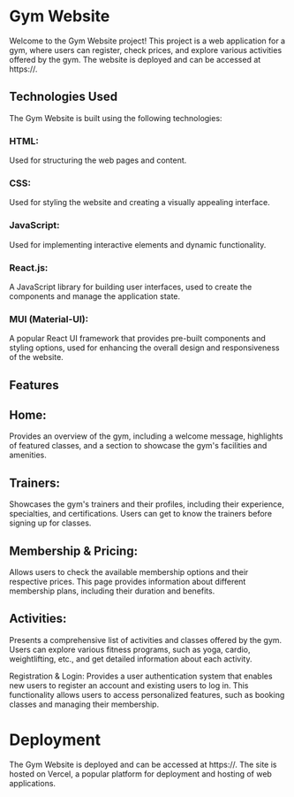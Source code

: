 # Gym Website
Welcome to the Gym Website project! This project is a web application for a gym, where users can register, check prices, and explore various activities offered by the gym. The website is deployed and can be accessed at https://.

## Technologies Used
The Gym Website is built using the following technologies:

### HTML:
Used for structuring the web pages and content.
### CSS:
Used for styling the website and creating a visually appealing interface.
### JavaScript:
Used for implementing interactive elements and dynamic functionality.
### React.js:
A JavaScript library for building user interfaces, used to create the components and manage the application state.
### MUI (Material-UI):
A popular React UI framework that provides pre-built components and styling options, used for enhancing the overall design and responsiveness of the website.

## Features

## Home: 
Provides an overview of the gym, including a welcome message, highlights of featured classes, and a section to showcase the gym's facilities and amenities.

## Trainers: 
Showcases the gym's trainers and their profiles, including their experience, specialties, and certifications. Users can get to know the trainers before signing up for classes.

## Membership & Pricing:
Allows users to check the available membership options and their respective prices. This page provides information about different membership plans, including their duration and benefits.

## Activities:
Presents a comprehensive list of activities and classes offered by the gym. Users can explore various fitness programs, such as yoga, cardio, weightlifting, etc., and get detailed information about each activity.

Registration & Login: Provides a user authentication system that enables new users to register an account and existing users to log in. This functionality allows users to access personalized features, such as booking classes and managing their membership.

# Deployment
The Gym Website is deployed and can be accessed at https://. The site is hosted on Vercel, a popular platform for deployment and hosting of web applications.
